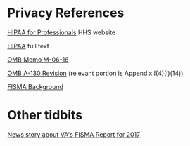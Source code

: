 # Privacy References

[HIPAA for Professionals](https://www.hhs.gov/hipaa/for-professionals/index.html) HHS website

[HIPAA](https://www.hhs.gov/sites/default/files/ocr/privacy/hipaa/administrative/combined/hipaa-simplification-201303.pdf?language=es) full text

[OMB Memo M-06-16](http://www.osec.doc.gov/opog/privacy/Memorandums/OMB_M-06-16.pdf)

[OMB A-130 Revision](https://obamawhitehouse.archives.gov/sites/default/files/omb/assets/OMB/circulars/a130/a130revised.pdf) (relevant portion is Appendix I(4)(i)(14))

[FISMA Background](https://csrc.nist.gov/projects/risk-management/detailed-overview)

# Other tidbits

[News story about VA's FISMA Report for 2017](https://federalnewsradio.com/cybersecurity/2017/06/va-fails-cyber-audit-for-18th-straight-year-but-progress-is-evident/)

